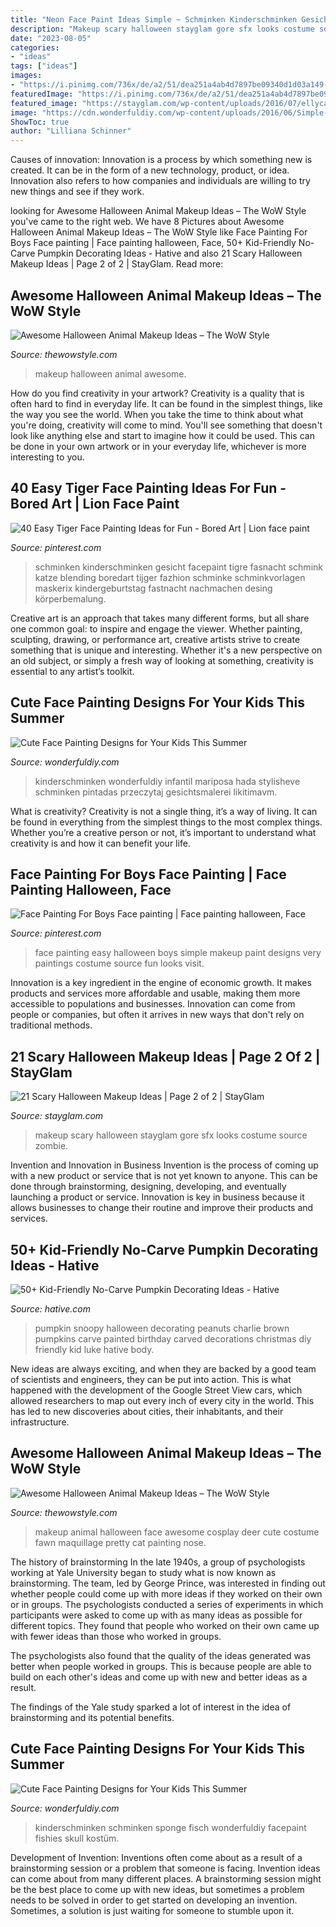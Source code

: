 ```yaml
---
title: "Neon Face Paint Ideas Simple ~ Schminken Kinderschminken Gesicht Facepaint Tigre Fasnacht Schmink Katze Blending Boredart Tijger Fazhion Schminke Schminkvorlagen Maskerix Kindergeburtstag Fastnacht Nachmachen Desing Körperbemalung"
description: "Makeup scary halloween stayglam gore sfx looks costume source zombie"
date: "2023-08-05"
categories:
- "ideas"
tags: ["ideas"]
images:
- "https://i.pinimg.com/736x/de/a2/51/dea251a4ab4d7897be09340d1d03a149--boys-face-painting-simple-face-painting.jpg"
featuredImage: "https://i.pinimg.com/736x/de/a2/51/dea251a4ab4d7897be09340d1d03a149--boys-face-painting-simple-face-painting.jpg"
featured_image: "https://stayglam.com/wp-content/uploads/2016/07/ellycatt_13116751_1737776993145099_474690828_n.jpg"
image: "https://cdn.wonderfuldiy.com/wp-content/uploads/2016/06/Simple-side-butterfly.jpg"
ShowToc: true
author: "Lilliana Schinner"
---
```



Causes of innovation:
Innovation is a process by which something new is created. It can be in the form of a new technology, product, or idea. Innovation also refers to how companies and individuals are willing to try new things and see if they work.

	

		
looking for Awesome Halloween Animal Makeup Ideas – The WoW Style you've came to the right web. We have 8 Pictures about Awesome Halloween Animal Makeup Ideas – The WoW Style like Face Painting For Boys Face painting | Face painting halloween, Face, 50+ Kid-Friendly No-Carve Pumpkin Decorating Ideas - Hative and also 21 Scary Halloween Makeup Ideas | Page 2 of 2 | StayGlam. Read more:
		
    
## Awesome Halloween Animal Makeup Ideas – The WoW Style

<img loading=lazy src="http://thewowstyle.com/wp-content/uploads/2016/06/Creative-Animal-Halloween-Makeup.jpg" onerror="this.onerror=null;this.src='https://tse3.mm.bing.net/th?id=OIP.N1WTnNBKUeZ-oubTYwLd2wHaLH&amp;pid=15.1';" alt="Awesome Halloween Animal Makeup Ideas – The WoW Style">

_Source: thewowstyle.com_

>makeup halloween animal awesome. 

	

How do you find creativity in your artwork?
Creativity is a quality that is often hard to find in everyday life. It can be found in the simplest things, like the way you see the world. When you take the time to think about what you're doing, creativity will come to mind. You'll see something that doesn't look like anything else and start to imagine how it could be used. This can be done in your own artwork or in your everyday life, whichever is more interesting to you.

    
## 40 Easy Tiger Face Painting Ideas For Fun - Bored Art | Lion Face Paint

<img loading=lazy src="https://i.pinimg.com/736x/44/81/f7/4481f7f38133520e586db9f78eb987fd.jpg" onerror="this.onerror=null;this.src='https://tse1.mm.bing.net/th?id=OIP.fM3JnyddqJn4V8MDox_OIQHaLH&amp;pid=15.1';" alt="40 Easy Tiger Face Painting Ideas for Fun - Bored Art | Lion face paint">

_Source: pinterest.com_

>schminken kinderschminken gesicht facepaint tigre fasnacht schmink katze blending boredart tijger fazhion schminke schminkvorlagen maskerix kindergeburtstag fastnacht nachmachen desing körperbemalung. 

	

Creative art is an approach that takes many different forms, but all share one common goal: to inspire and engage the viewer. Whether painting, sculpting, drawing, or performance art, creative artists strive to create something that is unique and interesting. Whether it's a new perspective on an old subject, or simply a fresh way of looking at something, creativity is essential to any artist’s toolkit.

    
## Cute Face Painting Designs For Your Kids This Summer

<img loading=lazy src="https://cdn.wonderfuldiy.com/wp-content/uploads/2016/06/Simple-side-butterfly.jpg" onerror="this.onerror=null;this.src='https://tse2.mm.bing.net/th?id=OIP.U5JTvHKeloW78nkno5IirgHaLI&amp;pid=15.1';" alt="Cute Face Painting Designs for Your Kids This Summer">

_Source: wonderfuldiy.com_

>kinderschminken wonderfuldiy infantil mariposa hada stylisheve schminken pintadas przeczytaj gesichtsmalerei likitimavm. 

	

What is creativity?
Creativity is not a single thing, it’s a way of living. It can be found in everything from the simplest things to the most complex things. Whether you’re a creative person or not, it’s important to understand what creativity is and how it can benefit your life.

    
## Face Painting For Boys Face Painting | Face Painting Halloween, Face

<img loading=lazy src="https://i.pinimg.com/736x/de/a2/51/dea251a4ab4d7897be09340d1d03a149--boys-face-painting-simple-face-painting.jpg" onerror="this.onerror=null;this.src='https://tse1.mm.bing.net/th?id=OIP.l-_DFoA61wWQVCZgLHSXcwHaLH&amp;pid=15.1';" alt="Face Painting For Boys Face painting | Face painting halloween, Face">

_Source: pinterest.com_

>face painting easy halloween boys simple makeup paint designs very paintings costume source fun looks visit. 

	

Innovation is a key ingredient in the engine of economic growth. It makes products and services more affordable and usable, making them more accessible to populations and businesses. Innovation can come from people or companies, but often it arrives in new ways that don't rely on traditional methods.

    
## 21 Scary Halloween Makeup Ideas | Page 2 Of 2 | StayGlam

<img loading=lazy src="https://stayglam.com/wp-content/uploads/2016/07/ellycatt_13116751_1737776993145099_474690828_n.jpg" onerror="this.onerror=null;this.src='https://tse3.mm.bing.net/th?id=OIP.urw93x3eagz7u0Xq4a7ePAHaJ-&amp;pid=15.1';" alt="21 Scary Halloween Makeup Ideas | Page 2 of 2 | StayGlam">

_Source: stayglam.com_

>makeup scary halloween stayglam gore sfx looks costume source zombie. 

	

Invention and Innovation in Business
Invention is the process of coming up with a new product or service that is not yet known to anyone. This can be done through brainstorming, designing, developing, and eventually launching a product or service. Innovation is key in business because it allows businesses to change their routine and improve their products and services.

    
## 50+ Kid-Friendly No-Carve Pumpkin Decorating Ideas - Hative

<img loading=lazy src="https://hative.com/wp-content/uploads/2016/09/no-carve-pumpkin-kids/45-no-carve-pumpkin-decorating.jpg" onerror="this.onerror=null;this.src='https://tse2.mm.bing.net/th?id=OIP.dV-hIVkfcZJ1HelWetfVTQHaJq&amp;pid=15.1';" alt="50+ Kid-Friendly No-Carve Pumpkin Decorating Ideas - Hative">

_Source: hative.com_

>pumpkin snoopy halloween decorating peanuts charlie brown pumpkins carve painted birthday carved decorations christmas diy friendly kid luke hative body. 

	

New ideas are always exciting, and when they are backed by a good team of scientists and engineers, they can be put into action. This is what happened with the development of the Google Street View cars, which allowed researchers to map out every inch of every city in the world. This has led to new discoveries about cities, their inhabitants, and their infrastructure.

    
## Awesome Halloween Animal Makeup Ideas – The WoW Style

<img loading=lazy src="http://thewowstyle.com/wp-content/uploads/2016/06/Top-Animal-Halloween-Makeup.jpg" onerror="this.onerror=null;this.src='https://tse3.mm.bing.net/th?id=OIP.cDmJsC9zEFoKKVm5OPQkJgHaJ3&amp;pid=15.1';" alt="Awesome Halloween Animal Makeup Ideas – The WoW Style">

_Source: thewowstyle.com_

>makeup animal halloween face awesome cosplay deer cute costume fawn maquillage pretty cat painting nose. 

	

The history of brainstorming
In the late 1940s, a group of psychologists working at Yale University began to study what is now known as brainstorming. The team, led by George Prince, was interested in finding out whether people could come up with more ideas if they worked on their own or in groups.
The psychologists conducted a series of experiments in which participants were asked to come up with as many ideas as possible for different topics. They found that people who worked on their own came up with fewer ideas than those who worked in groups.

The psychologists also found that the quality of the ideas generated was better when people worked in groups. This is because people are able to build on each other's ideas and come up with new and better ideas as a result.

The findings of the Yale study sparked a lot of interest in the idea of brainstorming and its potential benefits.

    
## Cute Face Painting Designs For Your Kids This Summer

<img loading=lazy src="https://cdn.wonderfuldiy.com/wp-content/uploads/2016/06/Little-fishies.jpg" onerror="this.onerror=null;this.src='https://tse2.mm.bing.net/th?id=OIP.NKrrbcZalw4M5gUTXnUmMgHaJ4&amp;pid=15.1';" alt="Cute Face Painting Designs for Your Kids This Summer">

_Source: wonderfuldiy.com_

>kinderschminken schminken sponge fisch wonderfuldiy facepaint fishies skull kostüm. 

	

Development of Invention: Inventions often come about as a result of a brainstorming session or a problem that someone is facing.
Invention ideas can come about from many different places. A brainstorming session might be the best place to come up with new ideas, but sometimes a problem needs to be solved in order to get started on developing an invention. Sometimes, a solution is just waiting for someone to stumble upon it.

